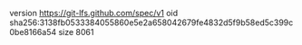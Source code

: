 version https://git-lfs.github.com/spec/v1
oid sha256:3138fb0533384055860e5e2a658042679fe4832d5f9b58ed5c399c0be8166a54
size 8061
